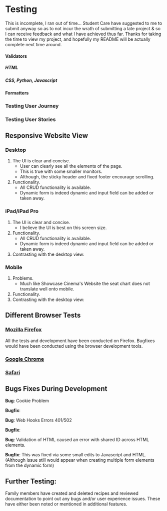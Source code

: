 # Testing

This is incomplete, I ran out of time... Student Care have suggested to me to submit anyway so as to not incur the wrath of submitting a late project & so I can receive feedback and what I have achieved thus far. Thanks for taking the time to view my project, and hopefully my README will be actually complete next time around.


#### Validators

##### HTML

##### CSS, Python, Javascript

#### Formatters


### Testing User Journey


### Testing User Stories

## Responsive Website View

### Desktop

1. The UI is clear and concise.
    - User can clearly see all the elements of the page.
    - This is true with some smaller monitors.
    - Although, the sticky header and fixed footer encourage scrolling.
1. Functionality.
    - All CRUD functionality is available.
    - Dynamic form is indeed dynamic and input field can be added or taken away.

### iPad/iPad Pro

1. The UI is clear and concise.
    - I believe the UI is best on this screen size.
1. Functionality.
    - All CRUD functionality is available.
    - Dynamic form is indeed dynamic and input field can be added or taken away.
1. Contrasting with the desktop view:

### Mobile 

1. Problems.
    - Much like Showcase Cinema's Website the seat chart does not translate well onto mobile.
1. Functionality.
1. Contrasting with the desktop view:

## Different Browser Tests

### [Mozilla Firefox](https://www.mozilla.org/en-GB/firefox/new/)

All the tests and development have been conducted on Firefox. Bugfixes would have been conducted using the browser development tools.

### [Google Chrome](https://www.google.co.uk/chrome/)

### [Safari](https://www.apple.com/uk/safari/)


## Bugs Fixes During Development

**Bug**: Cookie Problem

**Bugfix**:

**Bug**: Web Hooks Errors 401/502

**Bugfix**:

**Bug**: Validation of HTML caused an error with shared ID across HTML elements.

**Bugfix**: This was fixed via some small edits to Javascript and HTML. (Although issue still would appear when creating multiple form elements from the dynamic form)

## Further Testing:

Family members have created and deleted recipes and reviewed documentation to point out any bugs and/or user experience issues. These have either been noted or mentioned in additional features.